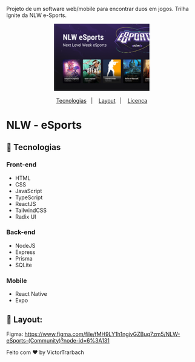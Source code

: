 Projeto de um software web/mobile para encontrar duos em jogos.  Trilha Ignite da NLW e-Sports.
<p align="center">
  <img alt="" src=".github/capa.png" width="50%">
</p>

<p align="center">
  <a href="#-tecnologias">Tecnologias</a>&nbsp;&nbsp;&nbsp;|&nbsp;&nbsp;&nbsp;
  <a href="#-layout">Layout</a>&nbsp;&nbsp;&nbsp;|&nbsp;&nbsp;&nbsp;
  <a href="#memo-licença">Licença</a>
</p>

# NLW - eSports

## 🚀 Tecnologias

### Front-end
- HTML
- CSS
- JavaScript
- TypeScript
- ReactJS
- TailwindCSS
- Radix UI

### Back-end
- NodeJS
- Express
- Prisma
- SQLite

### Mobile
- React Native
- Expo


## 🎨 Layout:

Figma: https://www.figma.com/file/fMH9LY1h1ngivGZBuq7zm5/NLW-eSports-(Community)?node-id=6%3A131


Feito com ♥ by VictorTrarbach